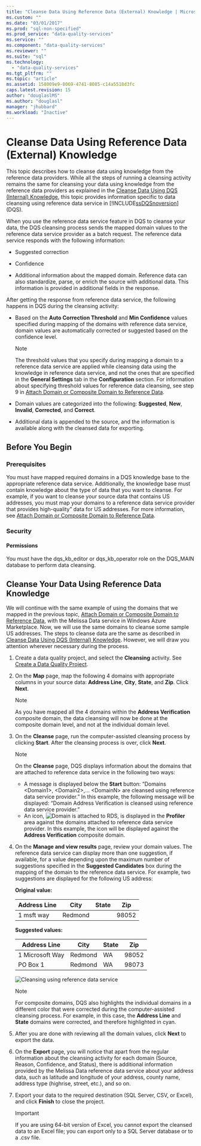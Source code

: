 ```yaml
---
title: "Cleanse Data Using Reference Data (External) Knowledge | Microsoft Docs"
ms.custom: ""
ms.date: "03/01/2017"
ms.prod: "sql-non-specified"
ms.prod_service: "data-quality-services"
ms.service: ""
ms.component: "data-quality-services"
ms.reviewer: ""
ms.suite: "sql"
ms.technology: 
  - "data-quality-services"
ms.tgt_pltfrm: ""
ms.topic: "article"
ms.assetid: 158009e9-8069-4741-8085-c14a5518d3fc
caps.latest.revision: 15
author: "douglaslMS"
ms.author: "douglasl"
manager: "jhubbard"
ms.workload: "Inactive"
---
```

# Cleanse Data Using Reference Data (External) Knowledge
  This topic describes how to cleanse data using knowledge from the reference data providers. While all the steps of running a cleansing activity remains the same for cleansing your data using knowledge from the reference data providers as explained in the [Cleanse Data Using DQS &#40;Internal&#41; Knowledge](../data-quality-services/cleanse-data-using-dqs-internal-knowledge.md), this topic provides information specific to data cleansing using reference data service in [!INCLUDE[ssDQSnoversion](../includes/ssdqsnoversion-md.md)] (DQS).  
  
 When you use the reference data service feature in DQS to cleanse your data, the DQS cleansing process sends the mapped domain values to the reference data service provider as a batch request. The reference data service responds with the following information:  
  
-   Suggested correction  
  
-   Confidence  
  
-   Additional information about the mapped domain. Reference data can also standardize, parse, or enrich the source with additional data. This information is provided in additional fields in the response.  
  
 After getting the response from reference data service, the following happens in DQS during the cleansing activity:  
  
-   Based on the **Auto Correction Threshold** and **Min Confidence** values specified during mapping of the domains with reference data service, domain values are automatically corrected or suggested based on the confidence level.  
  
    > [!NOTE]  
    >  The threshold values that you specify during mapping a domain to a reference data service are applied while cleansing data using the knowledge in reference data service, and not the ones that are specified in the **General Settings** tab in the **Configuration** section. For information about specifying threshold values for reference data cleansing, see step 9 in [Attach Domain or Composite Domain to Reference Data](../data-quality-services/attach-domain-or-composite-domain-to-reference-data.md).  
  
-   Domain values are categorized into the following: **Suggested**, **New**, **Invalid**, **Corrected**, and **Correct**.  
  
-   Additional data is appended to the source, and the information is available along with the cleansed data for exporting.  
  
## Before You Begin  
  
###  <a name="Prerequisites"></a> Prerequisites  
 You must have mapped required domains in a DQS knowledge base to the appropriate reference data service. Additionally, the knowledge base must contain knowledge about the type of data that you want to cleanse. For example, if you want to cleanse your source data that contains US addresses, you must map your domains to a reference data service provider that provides high-quality” data for US addresses. For more information, see [Attach Domain or Composite Domain to Reference Data](../data-quality-services/attach-domain-or-composite-domain-to-reference-data.md).  
  
###  <a name="Security"></a> Security  
  
####  <a name="Permissions"></a> Permissions  
 You must have the dqs_kb_editor or dqs_kb_operator role on the DQS_MAIN database to perform data cleansing.  
  
##  <a name="Cleanse"></a> Cleanse Your Data Using Reference Data Knowledge  
 We will continue with the same example of using the domains that we mapped in the previous topic, [Attach Domain or Composite Domain to Reference Data](../data-quality-services/attach-domain-or-composite-domain-to-reference-data.md), with the Melissa Data service in Windows Azure Marketplace. Now, we will use the same domains to cleanse some sample US addresses. The steps to cleanse data are the same as described in [Cleanse Data Using DQS &#40;Internal&#41; Knowledge](../data-quality-services/cleanse-data-using-dqs-internal-knowledge.md). However, we will draw you attention wherever necessary during the process.  
  
1.  Create a data quality project, and select the **Cleansing** activity. See [Create a Data Quality Project](../data-quality-services/create-a-data-quality-project.md).  
  
2.  On the **Map** page, map the following 4 domains with appropriate columns in your source data: **Address Line**, **City**, **State**, and **Zip**. Click **Next**.  
  
    > [!NOTE]  
    >  As you have mapped all the 4 domains within the **Address Verification** composite domain, the data cleansing will now be done at the composite domain level, and not at the individual domain level.  
  
3.  On the **Cleanse** page, run the computer-assisted cleansing process by clicking **Start**. After the cleansing process is over, click **Next**.  
  
    > [!NOTE]  
    >  On the **Cleanse** page, DQS displays information about the domains that are attached to reference data service in the following two ways:  
    >   
    >  -   A message is displayed below the **Start** button: “Domains \<Domain1>, \<Domain2>,… \<DomainN> are cleansed using reference data service provider.” In this example, the following message will be displayed: “Domain Address Verification is cleansed using reference data service provider.”  
    > -   An icon, ![Domain is attached to RDS](../data-quality-services/media/dqs-rdsindicator.JPG "Domain is attached to RDS"), is displayed in the **Profiler** area against the domains attached to reference data service provider. In this example, the icon will be displayed against the **Address Verification** composite domain.  
  
4.  On the **Manage and view results** page, review your domain values. The reference data service can display more than one suggestion, if available, for a value depending upon the maximum number of suggestions specified in the **Suggested Candidates** box during the mapping of the domain to the reference data service. For example, two suggestions are displayed for the following US address:  
  
     **Original value:**  
  
    |Address Line|City|State|Zip|  
    |------------------|----------|-----------|---------|  
    |1 msft way|Redmond||98052|  
  
     **Suggested values:**  
  
    |Address Line|City|State|Zip|  
    |------------------|----------|-----------|---------|  
    |1 Microsoft Way|Redmond|WA|98052|  
    |PO Box 1|Redmond|WA|98073|  
  
     ![Cleansing using reference data service](../data-quality-services/media/dqs-rdscleansing.JPG "Cleansing using reference data service")  
  
    > [!NOTE]  
    >  For composite domains, DQS also highlights the individual domains in a different color that were corrected during the computer-assisted cleansing process. For example, in this case, the **Address Line** and **State** domains were corrected, and therefore highlighted in cyan.  
  
5.  After you are done with reviewing all the domain values, click **Next** to export the data.  
  
6.  On the **Export** page, you will notice that apart from the regular information about the cleansing activity for each domain (Source, Reason, Confidence, and Status), there is additional information provided by the Melissa Data reference data service about your address data, such as latitude and longitude of your address, county name, address type (highrise, street, etc.), and so on.  
  
7.  Export your data to the required destination (SQL Server, CSV, or Excel), and click **Finish** to close the project.  
  
    > [!IMPORTANT]  
    >  If you are using 64-bit version of Excel, you cannot export the cleansed data to an Excel file; you can export only to a SQL Server database or to a .csv file.  
  
  
